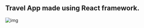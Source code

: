 <h2>Travel App made using React framework.</h2>  

![img](https://i.postimg.cc/dtS47Y2C/2022-05-05-18-03-09.png)
